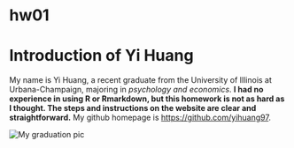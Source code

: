 # hw01

# Introduction of Yi Huang

My name is Yi Huang, a recent graduate from the University of Illinois at Urbana-Champaign, majoring in *psychology and economics*. **I had no experience in using R or Rmarkdown, but this homework is not as hard as I thought. The steps and instructions on the website are clear and straightforward.** My github homepage is https://github.com/yihuang97.

![My graduation pic](IMG_9891.jpg)